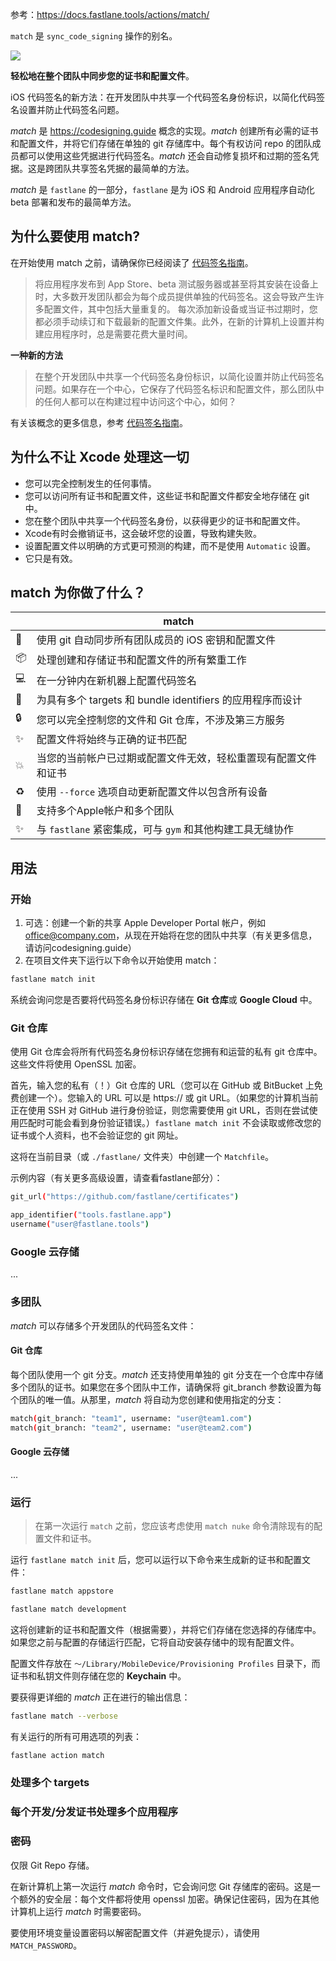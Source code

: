 参考：<https://docs.fastlane.tools/actions/match/>

`match` 是 `sync_code_signing` 操作的别名。

![](https://docs.fastlane.tools/img/actions/match.png)

**轻松地在整个团队中同步您的证书和配置文件**。

iOS 代码签名的新方法：在开发团队中共享一个代码签名身份标识，以简化代码签名设置并防止代码签名问题。

*match* 是 <https://codesigning.guide> 概念的实现。*match* 创建所有必需的证书和配置文件，并将它们存储在单独的 git 存储库中。每个有权访问 repo 的团队成员都可以使用这些凭据进行代码签名。*match* 还会自动修复损坏和过期的签名凭据。这是跨团队共享签名凭据的最简单的方法。

*match* 是 `fastlane` 的一部分，`fastlane` 是为 iOS 和 Android 应用程序自动化 beta 部署和发布的最简单方法。

## 为什么要使用 match?

在开始使用 match 之前，请确保你已经阅读了 [代码签名指南](https://codesigning.guide/)。

> 将应用程序发布到 App Store、beta 测试服务器或甚至将其安装在设备上时，大多数开发团队都会为每个成员提供单独的代码签名。这会导致产生许多配置文件，其中包括大量重复的。
> 每次添加新设备或当证书过期时，您都必须手动续订和下载最新的配置文件集。此外，在新的计算机上设置并构建应用程序时，总是需要花费大量时间。

**一种新的方法**

> 在整个开发团队中共享一个代码签名身份标识，以简化设置并防止代码签名问题。如果存在一个中心，它保存了代码签名标识和配置文件，那么团队中的任何人都可以在构建过程中访问这个中心，如何？

有关该概念的更多信息，参考 [代码签名指南](https://codesigning.guide/)。

## 为什么不让 Xcode 处理这一切

* 您可以完全控制发生的任何事情。
* 您可以访问所有证书和配置文件，这些证书和配置文件都安全地存储在 git 中。
* 您在整个团队中共享一个代码签名身份，以获得更少的证书和配置文件。
* Xcode有时会撤销证书，这会破坏您的设置，导致构建失败。
* 设置配置文件以明确的方式更可预测的构建，而不是使用 `Automatic` 设置。
* 它只是有效。

## match 为你做了什么？

|  | match |
| --- | --- |
| 🔄 | 使用 git 自动同步所有团队成员的 iOS 密钥和配置文件 |
| 📦 | 处理创建和存储证书和配置文件的所有繁重工作 |
| 💻 | 在一分钟内在新机器上配置代码签名 |
| 🎯 | 为具有多个 targets 和 bundle identifiers 的应用程序而设计 |
| 🔒 | 您可以完全控制您的文件和 Git 仓库，不涉及第三方服务 |
| ✨ | 配置文件将始终与正确的证书匹配 |
| 💥 | 当您的当前帐户已过期或配置文件无效，轻松重置现有配置文件和证书 |
| ♻️ | 使用 `--force` 选项自动更新配置文件以包含所有设备 |
| 👥 | 支持多个Apple帐户和多个团队 |
| ✨ | 与 `fastlane` 紧密集成，可与 `gym` 和其他构建工具无缝协作 |

## 用法

### 开始

1. 可选：创建一个新的共享 Apple Developer Portal 帐户，例如 office@company.com，从现在开始将在您的团队中共享（有关更多信息，请访问codesigning.guide）
2. 在项目文件夹下运行以下命令以开始使用 match：

```bash
fastlane match init
```

系统会询问您是否要将代码签名身份标识存储在 **Git 仓库**或 **Google Cloud** 中。

### Git 仓库

使用 Git 仓库会将所有代码签名身份标识存储在您拥有和运营的私有 git 仓库中。这些文件将使用 OpenSSL 加密。

首先，输入您的私有（！）Git 仓库的 URL（您可以在 GitHub 或 BitBucket 上免费创建一个）。您输入的 URL 可以是 https:// 或 git URL。（如果您的计算机当前正在使用 SSH 对 GitHub 进行身份验证，则您需要使用 git URL，否则在尝试使用匹配时可能会看到身份验证错误。）`fastlane match init` 不会读取或修改您的证书或个人资料，也不会验证您的 git 网址。

这将在当前目录（或 `./fastlane/` 文件夹）中创建一个 `Matchfile`。

示例内容（有关更多高级设置，请查看fastlane部分）：

```bash
git_url("https://github.com/fastlane/certificates")

app_identifier("tools.fastlane.app")
username("user@fastlane.tools")
```

### Google 云存储

...


### 多团队

*match* 可以存储多个开发团队的代码签名文件：

#### Git 仓库

每个团队使用一个 git 分支。*match* 还支持使用单独的 git 分支在一个仓库中存储多个团队的证书。如果您在多个团队中工作，请确保将 git_branch 参数设置为每个团队的唯一值。从那里，*match* 将自动为您创建和使用指定的分支：

```bash
match(git_branch: "team1", username: "user@team1.com")
match(git_branch: "team2", username: "user@team2.com")
```


#### Google 云存储

...


### 运行

> 在第一次运行 `match` 之前，您应该考虑使用 `match nuke` 命令清除现有的配置文件和证书。


运行 `fastlane match init` 后，您可以运行以下命令来生成新的证书和配置文件：

```bash
fastlane match appstore
```

```bash
fastlane match development
```

这将创建新的证书和配置文件（根据需要），并将它们存储在您选择的存储库中。如果您之前与配置的存储运行匹配，它将自动安装存储中的现有配置文件。

配置文件存放在 `〜/Library/MobileDevice/Provisioning Profiles` 目录下，而证书和私钥文件则存储在您的 **Keychain** 中。

要获得更详细的 *match* 正在进行的输出信息：

```bash
fastlane match --verbose
```

有关运行的所有可用选项的列表：

```bash
fastlane action match
```

### 处理多个 targets


### 每个开发/分发证书处理多个应用程序


### 密码

仅限 Git Repo 存储。

在新计算机上第一次运行 *match* 命令时，它会询问您 Git 存储库的密码。这是一个额外的安全层：每个文件都将使用 openssl 加密。确保记住密码，因为在其他计算机上运行 *match* 时需要密码。

要使用环境变量设置密码以解密配置文件（并避免提示），请使用 `MATCH_PASSWORD`。
